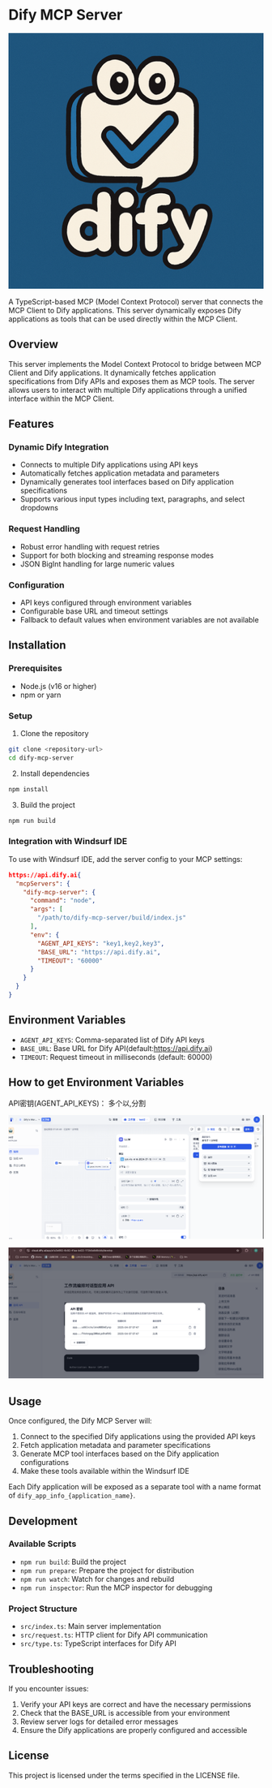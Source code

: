 # Dify MCP Server

![Dify Logo](images/README/logo.png)

A TypeScript-based MCP (Model Context Protocol) server that connects the MCP Client to Dify applications. This server dynamically exposes Dify applications as tools that can be used directly within the MCP Client.

## Overview

This server implements the Model Context Protocol to bridge between MCP Client and Dify applications. It dynamically fetches application specifications from Dify APIs and exposes them as MCP tools. The server allows users to interact with multiple Dify applications through a unified interface within the MCP Client.

## Features

### Dynamic Dify Integration

- Connects to multiple Dify applications using API keys
- Automatically fetches application metadata and parameters
- Dynamically generates tool interfaces based on Dify application specifications
- Supports various input types including text, paragraphs, and select dropdowns

### Request Handling

- Robust error handling with request retries
- Support for both blocking and streaming response modes
- JSON BigInt handling for large numeric values

### Configuration

- API keys configured through environment variables
- Configurable base URL and timeout settings
- Fallback to default values when environment variables are not available

## Installation

### Prerequisites

- Node.js (v16 or higher)
- npm or yarn

### Setup

1. Clone the repository

```bash
git clone <repository-url>
cd dify-mcp-server
```

2. Install dependencies

```bash
npm install
```

3. Build the project

```bash
npm run build
```

### Integration with Windsurf IDE

To use with Windsurf IDE, add the server config to your MCP settings:

```json
https://api.dify.ai{
  "mcpServers": {
    "dify-mcp-server": {
      "command": "node",
      "args": [
        "/path/to/dify-mcp-server/build/index.js"
      ],
      "env": {
        "AGENT_API_KEYS": "key1,key2,key3",
        "BASE_URL": "https://api.dify.ai",
        "TIMEOUT": "60000"
      }
    }
  }
}
```

## Environment Variables

- `AGENT_API_KEYS`: Comma-separated list of Dify API keys
- `BASE_URL`: Base URL for Dify API(default:https://api.dify.ai)
- `TIMEOUT`: Request timeout in milliseconds (default: 60000)

## How to get Environment Variables

API密钥(AGENT_API_KEYS)： 多个以,分割

![1744026439630](images/README/1744026439630.png)

![1744026494831](images/README/1744026494831.png)

## Usage

Once configured, the Dify MCP Server will:

1. Connect to the specified Dify applications using the provided API keys
2. Fetch application metadata and parameter specifications
3. Generate MCP tool interfaces based on the Dify application configurations
4. Make these tools available within the Windsurf IDE

Each Dify application will be exposed as a separate tool with a name format of `dify_app_info_{application_name}`.

## Development

### Available Scripts

- `npm run build`: Build the project
- `npm run prepare`: Prepare the project for distribution
- `npm run watch`: Watch for changes and rebuild
- `npm run inspector`: Run the MCP inspector for debugging

### Project Structure

- `src/index.ts`: Main server implementation
- `src/request.ts`: HTTP client for Dify API communication
- `src/type.ts`: TypeScript interfaces for Dify API

## Troubleshooting

If you encounter issues:

1. Verify your API keys are correct and have the necessary permissions
2. Check that the BASE_URL is accessible from your environment
3. Review server logs for detailed error messages
4. Ensure the Dify applications are properly configured and accessible

## License

This project is licensed under the terms specified in the LICENSE file.
